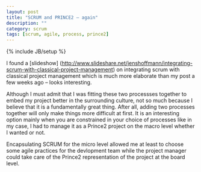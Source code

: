 ```yaml
---
layout: post
title: "SCRUM and PRINCE2 – again"
description: ""
category: scrum
tags: [scrum, agile, process, prince2]
---
```

{% include JB/setup %}

I found a [slideshow]
(http://www.slideshare.net/jenshoffmann/integrating-scrum-with-classical-project-management)
 on integrating scrum with classical project
management which is much more elaborate than 
my post a few weeks ago – looks interesting.

Although I must admit that I was fitting these two processses together to
embed my project better in the surrounding culture, not so much because
I believe that it is a fundamentally great thing. After all, adding two
processes together will only make things more difficult at first. It is
an interesting option mainly when you are constrained in your choice of
processes like in my case, I had to manage it as a Prince2 project on
the macro level whether I wanted or not.

Encapsulating SCRUM for the micro level allowed me at least to choose some
agile practices for the devlopment team while the project manager could
take care of the Prince2 representation of the project at the board level.

